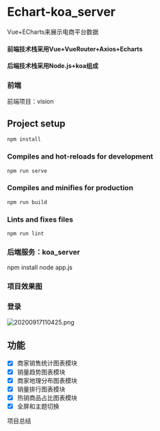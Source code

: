 # Echart-koa_server
Vue+ECharts来展示电商平台数据
#### 前端技术栈采用Vue+VueRouter+Axios+Echarts
#### 后端技术栈采用Node.js+koa组成
### 前端
前端项目：vision
## Project setup
```
npm install
```

### Compiles and hot-reloads for development
```
npm run serve
```

### Compiles and minifies for production
```
npm run build
```

### Lints and fixes files
```
npm run lint
```
### 后端服务：koa_server
npm install
node app.js
### 项目效果图
### 登录
![20200917110425.png](./document/20200917110425.png)

## 功能
- [x] 商家销售统计图表模块
- [x] 销量趋势图表模块
- [x] 商家地理分布图表模块
- [x] 销量排行图表模块
- [x] 热销商品占比图表模块
- [x] 全屏和主题切换

项目总结


